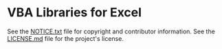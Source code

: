 # VBA Libraries for Excel

See the [NOTICE.txt][] file for copyright and contributor information.
See the [LICENSE.md][] file for the project's license.

[NOTICE.txt]: https://github.com/mnpopcenter/vba-libs/blob/master/NOTICE.txt
[LICENSE.md]: https://github.com/mnpopcenter/vba-libs/blob/master/LICENSE.md
